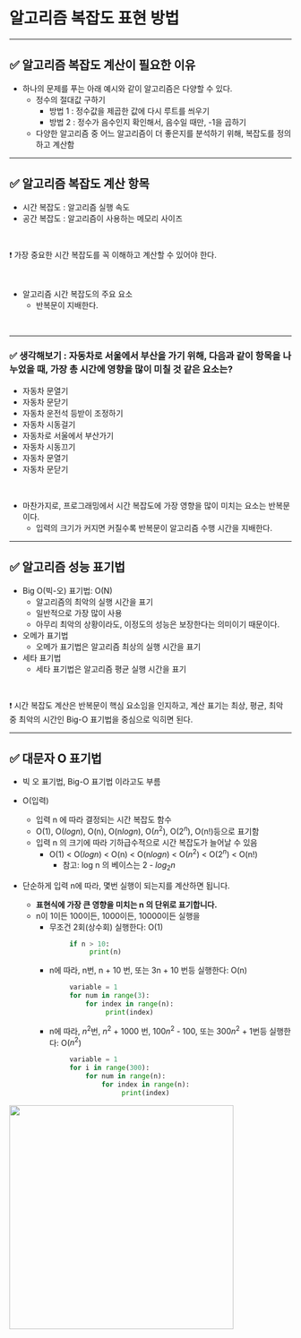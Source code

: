 # 알고리즘 복잡도 표현 방법

---

## ✅ 알고리즘 복잡도 계산이 필요한 이유

- 하나의 문제를 푸는 아래 예시와 같이 알고리즘은 다양할 수 있다.
  - 정수의 절대값 구하기
    - 방법 1 : 정수값을 제곱한 값에 다시 루트를 씌우기
    - 방법 2 : 정수가 음수인지 확인해서, 음수일 때만, -1을 곱하기
  - 다양한 알고리즘 중 어느 알고리즘이 더 좋은지를 분석하기 위해, 복잡도를 정의하고 계산함

---

## ✅ 알고리즘 복잡도 계산 항목

- 시간 복잡도 : 알고리즘 실행 속도
- 공간 복잡도 : 알고리즘이 사용하는 메모리 사이즈

<br>

❗️ 가장 중요한 시간 복잡도를 꼭 이해하고 계산할 수 있어야 한다.

<br>

- 알고리즘 시간 복잡도의 주요 요소
  - 반복문이 지배한다.

<br>

---

### ✅ 생각해보기 : 자동차로 서울에서 부산을 가기 위해, 다음과 같이 항목을 나누었을 때, 가장 총 시간에 영향을 많이 미칠 것 같은 요소는?

- 자동차 문열기
- 자동차 문닫기
- 자동차 운전석 등받이 조정하기
- 자동차 시동걸기
- 자동차로 서울에서 부산가기
- 자동차 시동끄기
- 자동차 문열기
- 자동차 문닫기

<br>

- 마찬가지로, 프로그래밍에서 시간 복잡도에 가장 영향을 많이 미치는 요소는 반복문이다.
  - 입력의 크기가 커지면 커질수록 반복문이 알고리즘 수행 시간을 지배한다.

---

## ✅ 알고리즘 성능 표기법

- Big O(빅-오) 표기법: O(N)
  - 알고리즘의 최악의 실행 시간을 표기
  - 일반적으로 가장 많이 사용
  - 아무리 최악의 상황이라도, 이정도의 성능은 보장한다는 의미이기 때문이다.
- 오메가 표기법
  - 오메가 표기법은 알고리즘 최상의 실행 시간을 표기
- 세타 표기법
  - 세타 표기법은 알고리즘 평균 실행 시간을 표기

<br>

❗️ 시간 복잡도 계산은 반복문이 핵심 요소임을 인지하고, 계산 표기는 최상, 평균, 최악 중 최악의 시간인 Big-O 표기법을 중심으로 익히면 된다.

---

## ✅ 대문자 O 표기법

- 빅 오 표기법, Big-O 표기법 이라고도 부름
- O(입력)

  - 입력 n 에 따라 결정되는 시간 복잡도 함수
  - O(1), O($log n$), O(n), O(n$log n$), O($n^2$), O($2^n$), O(n!)등으로 표기함
  - 입력 n 의 크기에 따라 기하급수적으로 시간 복잡도가 늘어날 수 있음
    - O(1) < O($log n$) < O(n) < O(n$log n$) < O($n^2$) < O($2^n$) < O(n!)
      - 참고: log n 의 베이스는 2 - $log_2 n$

- 단순하게 입력 n에 따라, 몇번 실행이 되는지를 계산하면 됩니다.
  - **표현식에 가장 큰 영향을 미치는 n 의 단위로 표기합니다.**
  - n이 1이든 100이든, 1000이든, 10000이든 실행을
    - 무조건 2회(상수회) 실행한다: O(1)
      ```python
           if n > 10:
                print(n)
      ```
    - n에 따라, n번, n + 10 번, 또는 3n + 10 번등 실행한다: O(n)
      ```python
           variable = 1
           for num in range(3):
               for index in range(n):
                    print(index)
      ```
    - n에 따라, $n^2$번, $n^2$ + 1000 번, 100$n^2$ - 100, 또는 300$n^2$ + 1번등 실행한다: O($n^2$)
      ```python
           variable = 1
           for i in range(300):
               for num in range(n):
                   for index in range(n):
                        print(index)
      ```

<img src="http://www.fun-coding.org/00_Images/bigo.png" width=400/>
